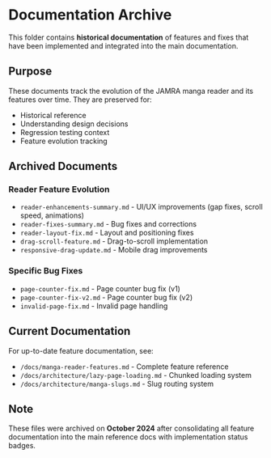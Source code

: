 # Documentation Archive

This folder contains **historical documentation** of features and fixes that have been implemented and integrated into the main documentation.

## Purpose

These documents track the evolution of the JAMRA manga reader and its features over time. They are preserved for:

- Historical reference
- Understanding design decisions
- Regression testing context
- Feature evolution tracking

## Archived Documents

### Reader Feature Evolution

- `reader-enhancements-summary.md` - UI/UX improvements (gap fixes, scroll speed, animations)
- `reader-fixes-summary.md` - Bug fixes and corrections
- `reader-layout-fix.md` - Layout and positioning fixes
- `drag-scroll-feature.md` - Drag-to-scroll implementation
- `responsive-drag-update.md` - Mobile drag improvements

### Specific Bug Fixes

- `page-counter-fix.md` - Page counter bug fix (v1)
- `page-counter-fix-v2.md` - Page counter bug fix (v2)
- `invalid-page-fix.md` - Invalid page handling

## Current Documentation

For up-to-date feature documentation, see:

- `/docs/manga-reader-features.md` - Complete feature reference
- `/docs/architecture/lazy-page-loading.md` - Chunked loading system
- `/docs/architecture/manga-slugs.md` - Slug routing system

## Note

These files were archived on **October 2024** after consolidating all feature documentation into the main reference docs with implementation status badges.

